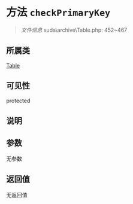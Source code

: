 # 方法 `checkPrimaryKey`

> *文件信息* suda\archive\Table.php: 452~467

## 所属类 

[Table](../Table.md)

## 可见性

protected

## 说明



## 参数


无参数


## 返回值

无返回值
